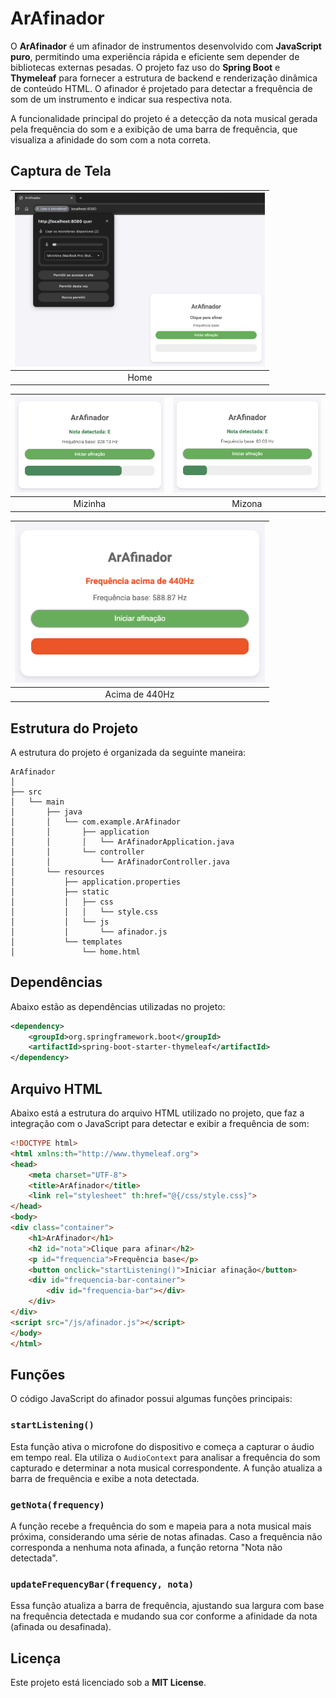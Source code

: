 # ArAfinador

O **ArAfinador** é um afinador de instrumentos desenvolvido com **JavaScript puro**, permitindo uma experiência rápida e eficiente sem depender de bibliotecas externas pesadas. O projeto faz uso do **Spring Boot** e **Thymeleaf** para fornecer a estrutura de backend e renderização dinâmica de conteúdo HTML. O afinador é projetado para detectar a frequência de som de um instrumento e indicar sua respectiva nota.

A funcionalidade principal do projeto é a detecção da nota musical gerada pela frequência do som e a exibição de uma barra de frequência, que visualiza a afinidade do som com a nota correta.

## Captura de Tela

| <img src="imgs/home.png" alt="home" width="400"/> |
|:----:|
| Home |

| <img src="imgs/mizinha.png" alt="Mizinha" width="400"/> | <img src="imgs/mizona.png" alt="Mizona" width="400"/> |
|:-------:|:------:|
| Mizinha | Mizona | 

| <img src="imgs/acima440.png" alt="acima440" width="400"/> |
|:--------------:|
| Acima de 440Hz |

## Estrutura do Projeto
A estrutura do projeto é organizada da seguinte maneira:

```
ArAfinador
│
├── src
│   └── main
│       ├── java
│       │   └── com.example.ArAfinador
│       │       ├── application
│       │       │   └── ArAfinadorApplication.java
│       │       └── controller
│       │           └── ArAfinadorController.java
│       └── resources
│           ├── application.properties
│           ├── static
│           │   ├── css
│           │   │   └── style.css
│           │   └── js
│           │       └── afinador.js
│           └── templates
│               └── home.html
```

## Dependências

Abaixo estão as dependências utilizadas no projeto:

```xml
<dependency>
    <groupId>org.springframework.boot</groupId>
    <artifactId>spring-boot-starter-thymeleaf</artifactId>
</dependency>
```

## Arquivo HTML

Abaixo está a estrutura do arquivo HTML utilizado no projeto, que faz a integração com o JavaScript para detectar e exibir a frequência de som:

```html
<!DOCTYPE html>
<html xmlns:th="http://www.thymeleaf.org">
<head>
    <meta charset="UTF-8">
    <title>ArAfinador</title>
    <link rel="stylesheet" th:href="@{/css/style.css}">
</head>
<body>
<div class="container">
    <h1>ArAfinador</h1>
    <h2 id="nota">Clique para afinar</h2>
    <p id="frequencia">Frequência base</p>
    <button onclick="startListening()">Iniciar afinação</button>
    <div id="frequencia-bar-container">
        <div id="frequencia-bar"></div>
    </div>
</div>
<script src="/js/afinador.js"></script>
</body>
</html>
```

## Funções

O código JavaScript do afinador possui algumas funções principais:

### `startListening()`

Esta função ativa o microfone do dispositivo e começa a capturar o áudio em tempo real. Ela utiliza o `AudioContext` para analisar a frequência do som capturado e determinar a nota musical correspondente. A função atualiza a barra de frequência e exibe a nota detectada.

### `getNota(frequency)`

A função recebe a frequência do som e mapeia para a nota musical mais próxima, considerando uma série de notas afinadas. Caso a frequência não corresponda a nenhuma nota afinada, a função retorna "Nota não detectada".

### `updateFrequencyBar(frequency, nota)`

Essa função atualiza a barra de frequência, ajustando sua largura com base na frequência detectada e mudando sua cor conforme a afinidade da nota (afinada ou desafinada).

## Licença

Este projeto está licenciado sob a **MIT License**.

